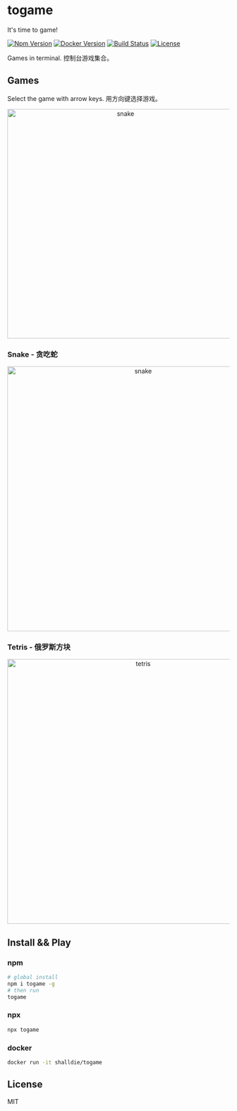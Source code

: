 # togame

It's time to game!

[![Npm Version](https://img.shields.io/npm/v/togame.svg?logo=npm&style=flat-square)](https://www.npmjs.com/package/togame)
[![Docker Version](https://img.shields.io/docker/v/shalldie/togame?label=docker&logo=docker&style=flat-square)](https://hub.docker.com/r/shalldie/togame)
[![Build Status](https://img.shields.io/github/workflow/status/shalldie/togame/ci?label=build&logo=github&style=flat-square)](https://github.com/shalldie/togame/actions)
[![License](https://img.shields.io/github/license/shalldie/togame?logo=github&style=flat-square)](https://github.com/shalldie/togame)

Games in terminal. 控制台游戏集合。

## Games

Select the game with arrow keys. 用方向键选择游戏。

<p align="center">
    <img width="520" src="https://user-images.githubusercontent.com/9987486/158653294-1dab7a06-e341-46b9-8fe1-96f81d9518ec.png" alt="snake">
</p>

### Snake - 贪吃蛇

<p align="center">
    <img width="600" src="https://user-images.githubusercontent.com/9987486/158651144-ae42547d-de38-4c59-bf4e-9829d733ef32.png" alt="snake">
</p>

### Tetris - 俄罗斯方块

<p align="center">
    <img width="600" src="https://user-images.githubusercontent.com/9987486/158651884-17b3cbb4-467f-47a9-af55-b3df7bb10071.png" alt="tetris">
</p>

## Install && Play

### npm

```bash
# global install
npm i togame -g
# then run
togame
```

### npx

```bash
npx togame
```

### docker

```bash
docker run -it shalldie/togame
```

## License

MIT
